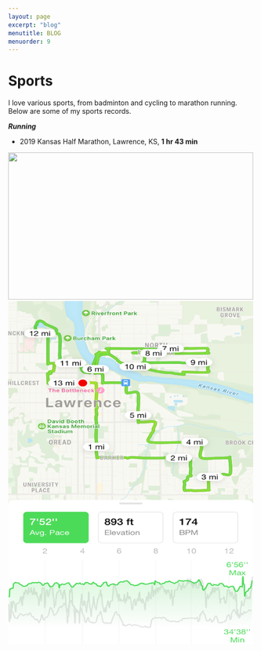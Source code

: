 ```yaml
---
layout: page
excerpt: "blog"
menutitle: BLOG
menuorder: 9
---
```


# Sports
I love various sports, from badminton and cycling to marathon running. Below are some of my sports records.

__*Running*__
* 2019 Kansas Half Marathon, Lawrence, KS, __1 hr 43 min__

<img src="/images/kansasHalfMarathon.png" width="500" height="300">
<img src="/images/kansasHalfMarathon2.png" width="500" height="700">
